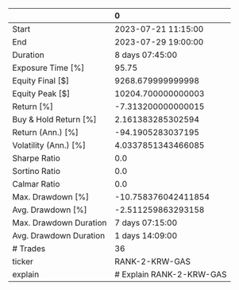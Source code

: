 |                        | 0                        |
|:-----------------------|:-------------------------|
| Start                  | 2023-07-21 11:15:00      |
| End                    | 2023-07-29 19:00:00      |
| Duration               | 8 days 07:45:00          |
| Exposure Time [%]      | 95.75                    |
| Equity Final [$]       | 9268.679999999998        |
| Equity Peak [$]        | 10204.700000000003       |
| Return [%]             | -7.313200000000015       |
| Buy & Hold Return [%]  | 2.161383285302594        |
| Return (Ann.) [%]      | -94.1905283037195        |
| Volatility (Ann.) [%]  | 4.0337851343466085       |
| Sharpe Ratio           | 0.0                      |
| Sortino Ratio          | 0.0                      |
| Calmar Ratio           | 0.0                      |
| Max. Drawdown [%]      | -10.758376042411854      |
| Avg. Drawdown [%]      | -2.511259863293158       |
| Max. Drawdown Duration | 7 days 07:15:00          |
| Avg. Drawdown Duration | 1 days 14:09:00          |
| # Trades               | 36                       |
| ticker                 | RANK-2-KRW-GAS           |
| explain                | # Explain RANK-2-KRW-GAS |